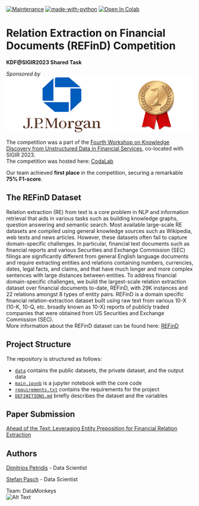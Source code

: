 [![Maintenance](https://img.shields.io/badge/Maintained%3F-yes-green.svg)](https://GitHub.com/Naereen/StrapDown.js/graphs/commit-activity) 
[![made-with-python](https://img.shields.io/badge/Made%20with-Python-1f425f.svg)](https://www.python.org/)
[![Open In Colab](https://colab.research.google.com/assets/colab-badge.svg)](https://colab.research.google.com/github/googlecolab/colabtools/blob/master/notebooks/colab-github-demo.ipynb)


# Relation Extraction on Financial Documents (REFinD) Competition

<b>KDF@SIGIR2023 Shared Task</b> <br>

<i>Sponsored by</i> <br>
<img src="images/jp_morgan.png" alt="Alt Text" width="300" height="150">
<img src="images/medal.png" alt="Alt Text" width="200" height="150">

The competition was a part of the [Fourth Workshop on Knowledge Discovery from Unstructured Data in Financial Services](https://kdf-workshop.github.io/kdf23/), co-located with SIGIR 2023.<br> The competition was hosted here: [CodaLab](https://codalab.lisn.upsaclay.fr/competitions/11770#learn_the_details)<br>

Our team achieved <b>first place</b> in the competition, securing a remarkable <b>75% F1-score</b>.<br>



## The REFinD Dataset
Relation extraction (RE) from text is a core problem in NLP and information retrieval that aids in various tasks such as building knowledge graphs, question answering and semantic search. Most available large-scale RE datasets are compiled using general knowledge sources such as Wikipedia, web texts and news articles. However, these datasets often fail to capture domain-specific challenges. In particular, financial text documents such as financial reports and various Securities and Exchange Commission (SEC) filings are significantly different from general English language documents and require extracting entities and relations containing numbers, currencies, dates, legal facts, and claims, and that have much longer and more complex sentences with large distances between entities. To address financial domain-specific challenges, we build the largest-scale relation extraction dataset over financial documents to-date, REFinD, with 29K instances and 22 relations amongst 8 types of entity pairs. REFinD is a domain specific financial relation-extraction dataset built using raw text from various 10-X (10-K, 10-Q, etc. broadly known as 10-X) reports of publicly traded companies that were obtained from US Securities and Exchange Commission (SEC).<br>
More information about the REFinD dataset can be found here: [REFinD](https://refind-re.github.io/index.html)


## Project Structure

The repository is structured as follows: 

 - [`data`](data/) contains the public datasets, the private dataset, and the output data
 - [`main.ipynb`](main.ipynb) is a jupyter notebook with the core code
 - [`requirements.txt`](requirements.txt) contains the requirements for the project
 - [`DEFINITIONS.md`](DEFINITIONS.md) briefly describes the dataset and the variables

## Paper Submission
[Ahead of the Text: Leveraging Entity Preposition for Financial
Relation Extraction](https://kdf-workshop.github.io/kdf23/assets/images/kdf_s1.pdf)

## Authors

[Dimitrios Petridis](https://github.com/dim10P) - Data Scientist

[Stefan Pasch](https://github.com/Stefan-Pasch) - Data Scientist

Team: DataMonkeys<br>
<img src="images/logo.avif" alt="Alt Text" width="300" height="150">
